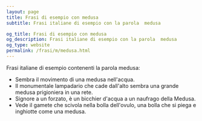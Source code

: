 ```yaml
---
layout: page
title: Frasi di esempio con medusa 
subtitle: Frasi italiane di esempio con la parola  medusa

og_title: Frasi di esempio con medusa 
og_description: Frasi italiane di esempio con la parola  medusa
og_type: website
permalink: /frasi/m/medusa.html
---
```


Frasi italiane di esempio contenenti la parola medusa:


- Sembra il movimento di una medusa nell'acqua.
- Il monumentale lampadario che cade dall'alto sembra una grande medusa prigioniera in una rete.
- Signore a un forzato, è un bicchier d'acqua a un naufrago della Medusa.
- Vede il gamete che scivola nella bolla dell'ovulo, una bolla che si piega e inghiotte come una medusa.
